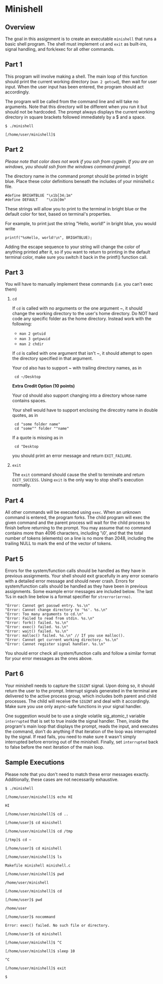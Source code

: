 # Minishell

## Overview

The goal in this assignment is to create an executable `minishell` that
runs a basic shell program. The shell must implement `cd` and `exit`
as built-ins, signal handling, and fork/exec for all other commands.

## Part 1

This program will involve making a shell. The main loop of this function should
print the current working directory (`man 2 getcwd`), then wait for user input. 
When the user input has been entered, the program should act accordingly.

The program will be called from the command line and will take no arguments. 
Note that this directory will be different when you run it but should not be hardcoded. 
The prompt always displays the current working directory in square brackets
followed immediately by a $ and a space.

    $ ./minishell

    [/home/user/minishell]$

## Part 2

*Please note that color does not work if you ssh from cygwin.
If you are on windows, you should ssh from the windows command prompt.*

The directory name in the command prompt should be printed in bright blue.
Place these color definitions beneath the includes of your minishell.c file.

    #define BRIGHTBLUE "\x1b[34;1m"
    #define DEFAULT    "\x1b[0m"

These strings will allow you to print to the terminal in bright blue or the default color for text, based on terminal's properties.

For example, to print just the string "Hello, world!" in bright blue, you would write

    printf("%sHello, world!\n", BRIGHTBLUE);

Adding the escape sequence to your string will change the color of anything printed after it, 
so if you want to return to printing in the default terminal color, make sure you switch it back in the printf() function call.

## Part 3

You will have to manually implement these commands (i.e. you can't exec them)

1. `cd`

    If `cd` is called with no arguments or the one argument ~, it
    should change the working directory to the user's home directory.
    Do NOT hard code any specific folder as the home directory.
    Instead work with the following:
    - `man 2 getuid`
    - `man 3 getpwuid`
    - `man 2 chdir`
    
    If `cd` is called with one argument that isn't ~, it should attempt to open the directory specified in that argument.

    Your cd also has to support ~ with trailing directory names, as in

        cd ~/Desktop

    **Extra Credit Option (10 points)**
        
    Your cd should also support changing into a directory whose name contains spaces. 
    
    Your shell would have to support enclosing the direcotry name in double quotes, as in

        cd "some folder name"
        cd "some"" folder ""name"

    If a quote is missing as in

        cd "Desktop

    you should print an error message and return `EXIT_FAILURE`.

2. `exit`

    The `exit` command should cause the shell to terminate and return
    `EXIT_SUCCESS`. Using `exit` is the only way to stop shell's
    execution normally. 

## Part 4

All other commands will be executed using `exec`. When an unknown
command is entered, the program forks. The child program will exec
the given command and the parent process will wait for the child
process to finish before returning to the prompt. You may assume that
no command contains more than 4096 characters, including '\0', and that
the total number of tokens (elements) on a line is no more than 2048,
including the trailing NULL to mark the end of the vector of tokens.

## Part 5

Errors for the system/function calls should be handled as they have in previous assignments. 
Your shell should exit gracefully in any error scenario with a detailed error message and should never crash. 
Errors for system/function calls should be handled as they have been in previous assignments. 
Some example error messages are included below. The last %s in each line below is a format specifier for `strerror(errno)`.

    "Error: Cannot get passwd entry. %s.\n"
    "Error: Cannot change directory to '%s'. %s.\n"
    "Error: Too many arguments to cd.\n"
    "Error: Failed to read from stdin. %s.\n"
    "Error: fork() failed. %s.\n"
    "Error: exec() failed. %s.\n"
    "Error: wait() failed. %s.\n"
    "Error: malloc() failed. %s.\n" // If you use malloc().
    "Error: Cannot get current working directory. %s.\n"
    "Error: Cannot register signal handler. %s.\n"

You should error check all system/function calls and follow a similar
format for your error messages as the ones above.

## Part 6

Your minishell needs to capture the `SIGINT` signal. Upon doing so,
it should return the user to the prompt. Interrupt signals generated
in the terminal are delivered to the active process group, which
includes both parent and child processes. The child will receive the
`SIGINT` and deal with it accordingly. Make sure you use only async-safe
functions in your signal handler.

One suggestion would be to use a single volatile sig_atomic_t variable
`interrupted` that is set to true inside the signal handler. Then,
inside the program's main loop that displays the prompt, reads the input, 
and executes the command, don't do anything if that iteration of the
loop was interrupted by the signal. If read fails, you need to make
sure it wasn't simply interrupted before erroring out of the minishell.
Finally, set `interrupted` back to false before the next iteration
of the main loop.

## Sample Executions

Please note that you don't need to match these error messages exactly.
Additionally, these cases are not necessarily exhaustive.

```
$ ./minishell

[/home/user/minishell]$ echo HI

HI

[/home/user/minishell]$ cd ..

[/home/user]$ cd minishell

[/home/user/minishell]$ cd /tmp

[/tmp]$ cd ~

[/home/user]$ cd minishell

[/home/user/minishell]$ ls

Makefile minishell minishell.c

[/home/user/minishell]$ pwd

/home/user/minishell

[/home/user/minishell]$ cd

[/home/user]$ pwd

/home/user

[/home/user]$ nocommand

Error: exec() failed. No such file or directory.

[/home/user]$ cd minishell

[/home/user/minishell]$ ^C

[/home/user/minishell]$ sleep 10

^C

[/home/user/minishell]$ exit

$
